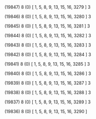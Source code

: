 (19847) 8 (0) [ 1, 5, 8, 9, 13, 15, 16, 3279 ] 3 


(19846) 8 (0) [ 1, 5, 8, 9, 13, 15, 16, 3280 ] 3 


(19845) 8 (0) [ 1, 5, 8, 9, 13, 15, 16, 3281 ] 3 


(19844) 8 (0) [ 1, 5, 8, 9, 13, 15, 16, 3282 ] 3 


(19843) 8 (0) [ 1, 5, 8, 9, 13, 15, 16, 3283 ] 3 


(19842) 8 (0) [ 1, 5, 8, 9, 13, 15, 16, 3284 ] 3 


(19841) 8 (0) [ 1, 5, 8, 9, 13, 15, 16, 3285 ] 3 


(19840) 8 (0) [ 1, 5, 8, 9, 13, 15, 16, 3286 ] 3 


(19839) 8 (0) [ 1, 5, 8, 9, 13, 15, 16, 3287 ] 3 


(19838) 8 (0) [ 1, 5, 8, 9, 13, 15, 16, 3288 ] 3 


(19837) 8 (0) [ 1, 5, 8, 9, 13, 15, 16, 3289 ] 3 


(19836) 8 (0) [ 1, 5, 8, 9, 13, 15, 16, 3290 ]  

